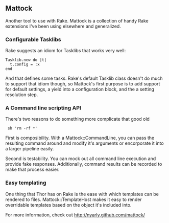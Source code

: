 ## Mattock

Another tool to use with Rake.  Mattock is a collection of handy Rake
extensions I've been using elsewhere and generalized.

### Configurable Tasklibs

Rake suggests an idiom for Tasklibs that works very well:

    Tasklib.new do |t|
      t.config = :x
    end

And that defines some tasks.  Rake's default Tasklib class doesn't do much to
support that idiom though, so Mattock's first purpose is to add support for
default settings, a yield into a configuration block, and the a setting
resolution step.

### A Command line scripting API

There's two reasons to do something more complicate that good old

     sh 'rm -rf *'

First is composibility.  With a Mattock::CommandLine, you can pass the
resulting command around and modify it's arguments or encorporate it into a
larger pipeline easily.

Second is testability.  You can mock out all command line execution and provide
fake responses.  Additionally, command results can be recorded to make that
process easier.

### Easy templating

One thing that Thor has on Rake is the ease with which templates can be
rendered to files.  Mattock::TemplateHost makes it easy to render overridable
templates based on the object it's included into.

For more information, check out http://nyarly.github.com/mattock/
